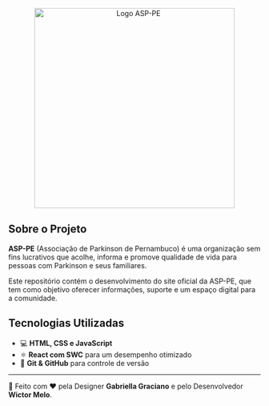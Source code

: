 <p align="center">
    <img src="https://github.com/user-attachments/assets/a98e7551-ede2-4d73-a957-0de3591f23cf" alt="Logo ASP-PE" width="400">
</p>

<h2>Sobre o Projeto</h2>
    <strong>ASP-PE</strong> (Associação de Parkinson de Pernambuco) é uma organização sem fins lucrativos que acolhe, informa e promove qualidade de vida para pessoas com Parkinson e seus familiares.
</p>
<p>
    Este repositório contém o desenvolvimento do site oficial da ASP-PE, que tem como objetivo oferecer informações, suporte e um espaço digital para a comunidade.
</p>

<h2>Tecnologias Utilizadas</h2>
<ul>
    <li>💻 <strong>HTML, CSS e JavaScript</strong></li>
    <li>⚛️ <strong>React com SWC</strong> para um desempenho otimizado</li>
    <li>🔗 <strong>Git & GitHub</strong> para controle de versão</li>
</ul>

<hr>
<p>
    🚀 Feito com ❤️ pela Designer <strong>Gabriella Graciano</strong> e pelo Desenvolvedor <strong>Wictor Melo</strong>.
</p>
